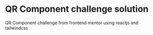 # QR Component challenge solution

QR Component challenge from frontend mentor using reactjs and tailwindcss